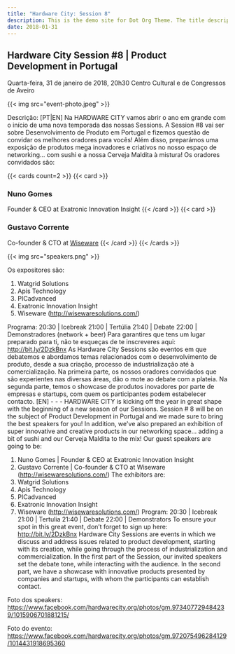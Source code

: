 ```yaml
---
title: "Hardware City: Session 8"
description: This is the demo site for Dot Org Theme. The title description and images front matter is required for meta og content.
date: 2018-01-31
---
```


## Hardware City Session #8 | Product Development in Portugal

Quarta-feira, 31 de janeiro de 2018, 20h30
Centro Cultural e de Congressos de Aveiro

{{< img src="event-photo.jpeg" >}}

Descrição:
[PT|EN]
Na HARDWARE CITY vamos abrir o ano em grande com o início de uma nova temporada das nossas Sessions. A Session #8 vai ser sobre Desenvolvimento de Produto em Portugal e fizemos questão de convidar os melhores oradores para vocês!
Além disso, preparámos uma exposição de produtos mega inovadores e criativos no nosso espaço de networking... com sushi e a nossa Cerveja Maldita à mistura!
Os oradores convidados são:

{{< cards count=2 >}}
{{< card >}}
### Nuno Gomes
Founder & CEO at Exatronic Innovation Insight
{{< /card >}}
{{< card >}}
### Gustavo Corrente
Co-founder & CTO at [Wiseware](http://wisewaresolutions.com/)
{{< /card >}}
{{< /cards >}}

{{< img src="speakers.png" >}}

Os expositores são:
1. Watgrid Solutions
2. Apis Technology
3. PICadvanced
4. Exatronic Innovation Insight
5. Wiseware (http://wisewaresolutions.com/)

Programa:
20:30 | Icebreak
21:00 | Tertúlia
21:40 | Debate
22:00 | Demonstradores (network + beer)
Para garantires que tens um lugar preparado para ti, não te esqueças de te inscreveres aqui: http://bit.ly/2DzkBnx
As Hardware City Sessions são eventos em que debatemos e abordamos temas relacionados com o desenvolvimento de produto, desde a sua criação, processo de industrialização até à comercialização.
Na primeira parte, os nossos oradores convidados que são experientes nas diversas áreas, dão o mote ao debate com a plateia. Na segunda parte, temos o showcase de produtos inovadores por parte de empresas e startups, com quem os participantes podem estabelecer contacto.
[EN] - - -
HARDWARE CITY is kicking off the year in great shape with the beginning of a new season of our Sessions. Session # 8 will be on the subject of Product Development in Portugal and we made sure to bring the best speakers for you!
In addition, we've also prepared an exhibition of super innovative and creative products in our networking space... adding a bit of sushi and our Cerveja Maldita to the mix!
Our guest speakers are going to be:
1. Nuno Gomes | Founder & CEO at Exatronic Innovation Insight
2. Gustavo Corrente | Co-founder & CTO at Wiseware (http://wisewaresolutions.com/)
The exhibitors are:
1. Watgrid Solutions
2. Apis Technology
3. PICadvanced
4. Exatronic Innovation Insight
5. Wiseware (http://wisewaresolutions.com/)
Program:
20:30 | Icebreak
21:00 | Tertulia
21:40 | Debate
22:00 | Demonstrators
To ensure your spot in this great event, don’t forget to sign up here: http://bit.ly/2DzkBnx
Hardware City Sessions are events in which we discuss and address issues related to product development, starting with its creation, while going through the process of industrialization and commercialization.
In the first part of the Session, our invited speakers set the debate tone, while interacting with the audience. In the second part, we have a showcase with innovative products presented by companies and startups, with whom the participants can establish contact.

Foto dos speakers: https://www.facebook.com/hardwarecity.org/photos/gm.973407729484239/1015906701881215/

Foto do evento: https://www.facebook.com/hardwarecity.org/photos/gm.972075496284129/1014431918695360
